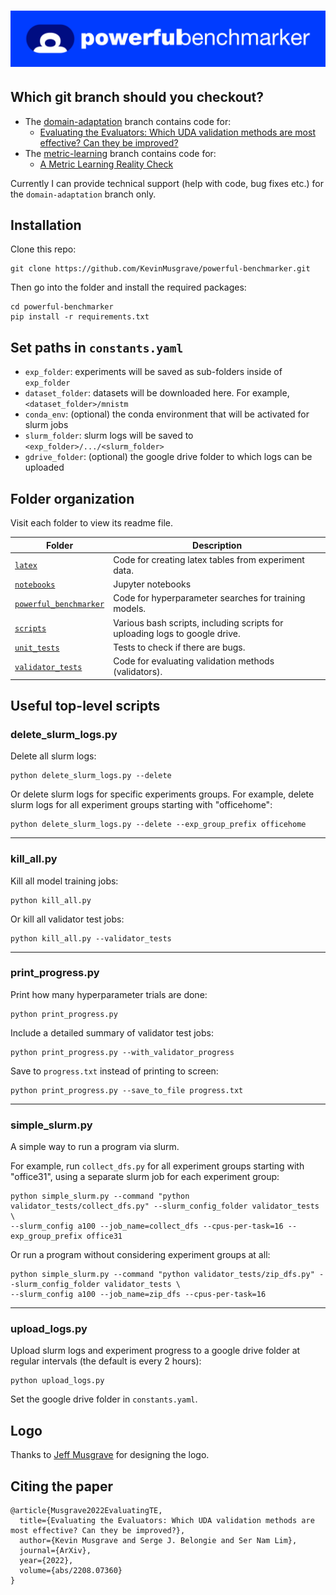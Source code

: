 <h1>
<a href="https://github.com/KevinMusgrave/powerful-benchmarker">
<img alt="Powerful Benchmarker" src="https://github.com/KevinMusgrave/powerful-benchmarker/blob/domain-adaptation/imgs/Logo.png">
</a>
</h1>

## Which git branch should you checkout?

- The [domain-adaptation](https://github.com/KevinMusgrave/powerful-benchmarker/tree/domain-adaptation) branch contains code for:
  - [Evaluating the Evaluators: Which UDA validation methods are most effective? Can they be improved?](https://arxiv.org/pdf/2208.07360.pdf)
- The [metric-learning](https://github.com/KevinMusgrave/powerful-benchmarker/tree/metric-learning) branch contains code for:
  - [A Metric Learning Reality Check](https://arxiv.org/pdf/2003.08505.pdf)
  
Currently I can provide technical support (help with code, bug fixes etc.) for the `domain-adaptation` branch only.

## Installation

Clone this repo:
```
git clone https://github.com/KevinMusgrave/powerful-benchmarker.git
```

Then go into the folder and install the required packages:
```
cd powerful-benchmarker
pip install -r requirements.txt
```

## Set paths in `constants.yaml`

- `exp_folder`: experiments will be saved as sub-folders inside of `exp_folder`
- `dataset_folder`: datasets will be downloaded here. For example, `<dataset_folder>/mnistm`
- `conda_env`: (optional) the conda environment that will be activated for slurm jobs
- `slurm_folder`: slurm logs will be saved to `<exp_folder>/.../<slurm_folder>`
- `gdrive_folder`: (optional) the google drive folder to which logs can be uploaded


## Folder organization

Visit each folder to view its readme file.

| Folder | Description |
| - | - |
| [`latex`](https://github.com/KevinMusgrave/powerful-benchmarker/tree/domain-adaptation/latex) | Code for creating latex tables from experiment data.
| [`notebooks`](https://github.com/KevinMusgrave/powerful-benchmarker/tree/domain-adaptation/notebooks) | Jupyter notebooks
| [`powerful_benchmarker`](https://github.com/KevinMusgrave/powerful-benchmarker/tree/domain-adaptation/powerful_benchmarker) | Code for hyperparameter searches for training models.
| [`scripts`](https://github.com/KevinMusgrave/powerful-benchmarker/tree/domain-adaptation/scripts) | Various bash scripts, including scripts for uploading logs to google drive.
| [`unit_tests`](https://github.com/KevinMusgrave/powerful-benchmarker/tree/domain-adaptation/unit_tests) | Tests to check if there are bugs.
| [`validator_tests`](https://github.com/KevinMusgrave/powerful-benchmarker/tree/domain-adaptation/validator_tests) | Code for evaluating validation methods (validators).


## Useful top-level scripts

### delete_slurm_logs.py
Delete all slurm logs:
```
python delete_slurm_logs.py --delete
```

Or delete slurm logs for specific experiments groups. For example, delete slurm logs for all experiment groups starting with "officehome":
```
python delete_slurm_logs.py --delete --exp_group_prefix officehome
```
---
### kill_all.py
Kill all model training jobs:
```
python kill_all.py
```
Or kill all validator test jobs:
```
python kill_all.py --validator_tests
```
---
### print_progress.py
Print how many hyperparameter trials are done:
```
python print_progress.py
```

Include a detailed summary of validator test jobs:
```
python print_progress.py --with_validator_progress
```

Save to `progress.txt` instead of printing to screen:
```
python print_progress.py --save_to_file progress.txt
```
---
### simple_slurm.py
A simple way to run a program via slurm. 

For example, run `collect_dfs.py` for all experiment groups starting with "office31", using a separate slurm job for each experiment group:
```
python simple_slurm.py --command "python validator_tests/collect_dfs.py" --slurm_config_folder validator_tests \
--slurm_config a100 --job_name=collect_dfs --cpus-per-task=16 --exp_group_prefix office31
```

Or run a program without considering experiment groups at all:
```
python simple_slurm.py --command "python validator_tests/zip_dfs.py" --slurm_config_folder validator_tests \
--slurm_config a100 --job_name=zip_dfs --cpus-per-task=16
```
---
### upload_logs.py
Upload slurm logs and experiment progress to a google drive folder at regular intervals (the default is every 2 hours):
```
python upload_logs.py
```
Set the google drive folder in `constants.yaml`.


## Logo
Thanks to [Jeff Musgrave](https://www.designgenius.ca/) for designing the logo.


## Citing the paper

```
@article{Musgrave2022EvaluatingTE,
  title={Evaluating the Evaluators: Which UDA validation methods are most effective? Can they be improved?},
  author={Kevin Musgrave and Serge J. Belongie and Ser Nam Lim},
  journal={ArXiv},
  year={2022},
  volume={abs/2208.07360}
}
```
